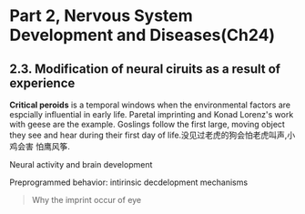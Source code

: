 # Part 2, Nervous System Development and Diseases(Ch24)

## 2.3. Modification of neural ciruits as a result of experience

**Critical peroids** is a temporal windows when the environmental factors are
espcially influential in early life. Paretal imprinting and Konad Lorenz's work
with geese are the example. Goslings follow the first large, moving object they
see and hear during their first day of life.没见过老虎的狗会怕老虎叫声,小鸡会害
怕鹰风筝.

Neural activity and brain development

Preprogrammed behavior: intirinsic decdelopment mechanisms

> Why the imprint occur of eye
